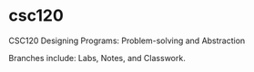 # csc120
CSC120 Designing Programs: Problem-solving and Abstraction

Branches include: Labs, Notes, and Classwork.
